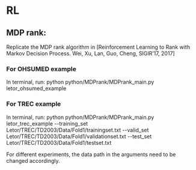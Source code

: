 # RL

## MDP rank:
Replicate the MDP rank algorithm in [Reinforcement Learning to Rank with Markov Decision Process. Wei, Xu, Lan, Guo, Cheng, SIGIR’17, 2017]

### For OHSUMED example
In terminal, run: 
python python/MDPrank/MDPrank_main.py letor_ohsumed_example

### For TREC example
In terminal, run: 
python python/MDPrank/MDPrank_main.py letor_trec_example --training_set Letor/TREC/TD2003/Data/Fold1/trainingset.txt --valid_set Letor/TREC/TD2003/Data/Fold1/validationset.txt --test_set Letor/TREC/TD2003/Data/Fold1/testset.txt

For different experiments, the data path in the arguments need to be changed accordingly.
